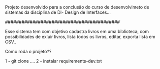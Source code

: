 Projeto desenvolvido para a conclusão do curso de desenvolvimeto de sistemas da disciplina de DI- Design de Interfaces...

##########################################


Esse sistema tem com objetivo cadastra livros em uma biblioteca, com
possibilidades de exluir livros, lista todos os livros, editar, exporta lista em CSV..


Como roda o projeto??

1 - git clone ....
2 - instalar requirements-dev.txt
